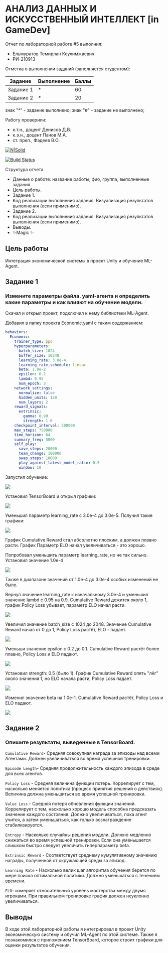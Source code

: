 # АНАЛИЗ ДАННЫХ И ИСКУССТВЕННЫЙ ИНТЕЛЛЕКТ [in GameDev]
Отчет по лабораторной работе #5 выполнил:
- Ельмуратов Темирлан Кеулимжаевич
- РИ-210913

Отметка о выполнении заданий (заполняется студентом):

| Задание | Выполнение | Баллы |
| ------ | ------ | ------ |
| Задание 1 | * | 60 |
| Задание 2 | * | 20 |

знак "*" - задание выполнено; знак "#" - задание не выполнено;

Работу проверили:
- к.т.н., доцент Денисов Д.В.
- к.э.н., доцент Панов М.А.
- ст. преп., Фадеев В.О.

[![N|Solid](https://cldup.com/dTxpPi9lDf.thumb.png)](https://nodesource.com/products/nsolid)

[![Build Status](https://travis-ci.org/joemccann/dillinger.svg?branch=master)](https://travis-ci.org/joemccann/dillinger)

Структура отчета

- Данные о работе: название работы, фио, группа, выполненные задания.
- Цель работы.
- Задание 1.
- Код реализации выполнения задания. Визуализация результатов выполнения (если применимо).
- Задание 2.
- Код реализации выполнения задания. Визуализация результатов выполнения (если применимо).
- Выводы.
- ✨Magic ✨

## Цель работы
Интеграция экономической системы в проект Unity и обучение ML-Agent.

## Задание 1
### Измените параметры файла. yaml-агента и определить какие параметры и как влияют на обучение модели.

Скачал и открыл проект, подключил к нему библиотеки ML-Agent.

Добавил в папку проекта Economic.yaml с таким содержанием:

```yaml
behaviors:
  Economic:
    trainer_type: ppo
    hyperparameters:
      batch_size: 1024
      buffer_size: 10240
      learning_rate: 3.0e-4
      learning_rate_schedule: linear
      beta: 1.0e-2
      epsilon: 0.2
      lambd: 0.95
      num_epoch: 3      
    network_settings:
      normalize: false
      hidden_units: 128
      num_layers: 2
    reward_signals:
      extrinsic:
        gamma: 0.99
        strength: 1.0
    checkpoint_interval: 500000
    max_steps: 750000
    time_horizon: 64
    summary_freq: 5000
    self_play:
      save_steps: 20000
      team_change: 100000
      swap_steps: 10000
      play_against_latest_model_ratio: 0.5
      window: 10
```

Запустил обучение:

![](Learning.png)

Установил TensorBoard и открыл графики:

![](1.png)


Уменьшил параметр learning_rate с 3.0e-4 до 3.0e-5. Получил такие графики:

![](2.png)

График Cumulative Reward стал абсолютно плоским, а должен плавно расти. График  Параметр ELO начал увеличиваться - это хорошо. 

Попробовал  уменьшить параметр learning_rate, но не так сильно. Установил значение 1.0e-4

![](3.png)

Также в диапазоне значений от 1.0e-4 до 3.0e-4 особых изменений не было. 


Вернул значение learning_rate к изначальному 3.0e-4 и уменьшил значение lambd с 0.95 на 0.9. Cumulative Reward дежится около 1, график Policy Loss убывает, параметр ELO начал расти.

![](4.png)

Увеличил значение batch_size с 1024 до 2048. Значение Cumulative Reward начал от 0 до 1, Policy Loss растёт, ELO - падает.

![](5.png)

Уменьши значение epsilon с 0.2 до 0.1. Cumulative Reward растёт более плавно, Policy Loss и ELO падают.

![](6.png)

Установил strength: 0.5 (было 1). График Cumulative Reward опять "лёг" около значения 1, но ELO начала расти, Policy Loss падает.

![](7.png)

Изменил значение beta на 1.0e-1. Cumulative Reward растёт, Policy Loss и ELO падают.

![](8.png)

## Задание 2
### Опишите результаты, выведенные в TensorBoard. 

`Cumulative Reward`- Средняя совокупная награда за эпизоды над всеми Агентами. Должен увеличиваться во время успешной тренировки.

`Episode Length`- Средняя продолжительность каждого эпизода в среде для всех агентов.

`Policy Loss` - Средняя величина функции потерь. Коррелирует с тем, насколько меняется политика (процесс принятия решений о действиях). Величина должна уменьшиться во время успешной тренировки.

`Value Loss` - Средняя потеря обновления функции значений. Коррелирует с тем, насколько хорошо модель способна предсказать значение каждого состояния. Должно увеличиваться, пока агент учится, а затем уменьшаться, как только вознаграждение стабилизируется.

`Entropy` - Насколько случайны решения модели. Должно медленно снижаться во время успешной тренировки. Если она уменьшается слишком быстро следует увеличить гиперпараметр beta.

`Extrinsic Reward` - Соответствует среднему кумулятивному значению награды, полученной от окружающей среды за эпизод.

`Learning Rate` - Насколько велик шаг алгоритма обучения берется по мере поиска оптимальной политики. Должно уменьшаться с течением времени.

`ELO`- измеряет относительный уровень мастерства между двумя игроками. При правильном тренировке график должен неуклонно увеличиваться.

## Выводы

В ходе этой лабораторной работы я интегрировал в проект Unity экономическую систему и обучил ML-Agent по этой системе. Также я познакомился с приложением TensorBoard, которое строит графики для оценки результатов обучения.
